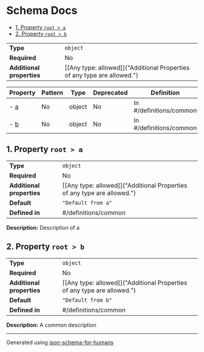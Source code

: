 # Schema Docs

- [1. Property `root > a`](#a)
- [2. Property `root > b`](#b)

|                           |                                                                         |
| ------------------------- | ----------------------------------------------------------------------- |
| **Type**                  | `object`                                                                |
| **Required**              | No                                                                      |
| **Additional properties** | [[Any type: allowed]]("Additional Properties of any type are allowed.") |

| Property   | Pattern | Type   | Deprecated | Definition              | Title/Description    |
| ---------- | ------- | ------ | ---------- | ----------------------- | -------------------- |
| - [a](#a ) | No      | object | No         | In #/definitions/common | Description of a     |
| - [b](#b ) | No      | object | No         | In #/definitions/common | A common description |

## <a name="a"></a>1. Property `root > a`

|                           |                                                                         |
| ------------------------- | ----------------------------------------------------------------------- |
| **Type**                  | `object`                                                                |
| **Required**              | No                                                                      |
| **Additional properties** | [[Any type: allowed]]("Additional Properties of any type are allowed.") |
| **Default**               | `"Default from a"`                                                      |
| **Defined in**            | #/definitions/common                                                    |

**Description:** Description of a

## <a name="b"></a>2. Property `root > b`

|                           |                                                                         |
| ------------------------- | ----------------------------------------------------------------------- |
| **Type**                  | `object`                                                                |
| **Required**              | No                                                                      |
| **Additional properties** | [[Any type: allowed]]("Additional Properties of any type are allowed.") |
| **Default**               | `"Default from b"`                                                      |
| **Defined in**            | #/definitions/common                                                    |

**Description:** A common description

----------------------------------------------------------------------------------------------------------------------------
Generated using [json-schema-for-humans](https://github.com/coveooss/json-schema-for-humans)
